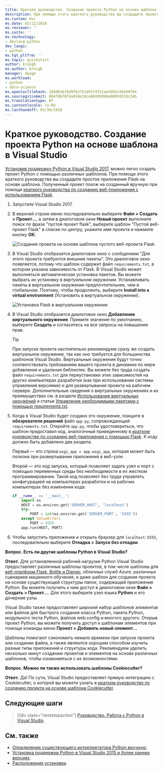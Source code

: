 ```yaml
---
title: Краткое руководство. Создание проекта Python на основе шаблона | Документация Майкрософт
description: При помощи этого краткого руководства вы создадите проект Visual Studio для Python на основе встроенного шаблона для базового приложения Flask.
ms.custom: mvc
ms.date: 03/22/2018
ms.reviewer: ''
ms.suite: ''
ms.technology:
- devlang-python
dev_langs:
- python
ms.tgt_pltfrm: ''
ms.topic: quickstart
author: kraigb
ms.author: kraigb
manager: douge
ms.workload:
- python
- data-science
ms.openlocfilehash: 2d4d81676d9f63751455f4f51ae5993c46dd0f04
ms.sourcegitcommit: 064f8678f4a918e1dce60285090a9803d37dc34b
ms.translationtype: HT
ms.contentlocale: ru-RU
ms.lasthandoff: 03/30/2018
---
```

# <a name="quickstart-create-a-python-project-from-a-template-in-visual-studio"></a>Краткое руководство. Создание проекта Python на основе шаблона в Visual Studio

[Установив поддержку Python в Visual Studio 2017](installing-python-support-in-visual-studio.md), можно легко создать проект Python с помощью различных шаблонов. При помощи этого краткого руководства вы создадите простое приложение Flask на основе шаблона. Полученный проект похож на созданный вручную при помощи [краткого руководства по созданию веб-приложения с использованием Flask](../ide/quickstart-python.md).

1. Запустите Visual Studio 2017.

1. В верхней строке меню последовательно выберите **Файл > Создать > Проект...**, а затем в диалоговом окне **Новый проект** выполните поиск по фразе "пустой проект flask", выберите шаблон "Пустой веб-проект Flask" в списке по центру, укажите имя проекта и нажмите кнопку **ОК**:

    ![Создание проекта на основе шаблона пустого веб-проекта Flask](media/quickstart-python-06-blank-flask-template.png)

1. В Visual Studio отобразится диалоговое окно с сообщением "Для этого проекта требуются внешние пакеты". Это диалоговое окно появляется, потому что шаблон содержит файл `requirements.txt`, в котором указана зависимость от Flask. В Visual Studio может выполняться автоматическая установка пакетов. Вы можете выбрать их установку в *виртуальном окружении*. Устанавливать пакеты в виртуальном окружении предпочтительнее, чем в глобальном. Поэтому, чтобы продолжить, выберите **Install into a virtual environment** (Установить в виртуальном окружении).

    ![Установка Flask в виртуальном окружении](media/quickstart-python-07-install-into-virtual-environment.png)

1. В Visual Studio отобразится диалоговое окно **Добавление виртуального окружения**. Примите значение по умолчанию, выберите **Создать** и согласитесь на все запросы на повышение прав.

    > [!Tip]
    > При запуске проекта настоятельно рекомендуем сразу же создать виртуальное окружение, так как оно требуется для большинства шаблонов Visual Studio. Виртуальные окружения будут точно соответствовать требованиям вашего проекта в динамике по мере добавления и удаления библиотек. Вы можете без труда создать файл `requirements.txt` для переустановки этих зависимостей на других компьютерах разработки (как при использовании системы управления версиями) и для развертывания проекта на рабочем сервере. Дополнительные сведения о виртуальных окружениях и их преимуществах см. в разделе [Использование виртуальных окружений](../python/selecting-a-python-environment-for-a-project.md#using-virtual-environments) и статье [Управление необходимыми пакетами с помощью requirements.txt](../python/managing-required-packages-with-requirements-txt.md).

1. Когда в Visual Studio будет создано это окружение, поищите в **обозревателе решений** файл `app.py`, сопровождающий `requirements.txt`. Откройте `app.py`, чтобы удостовериться, что шаблон предоставил код, аналогичный приведенному в [кратком руководстве по созданию веб-приложения с помощью Flask](../ide/quickstart-python.md). К коду должно быть добавлено два раздела.

    Первый — это строка `wsgi_app = app.wsgi_app`, которая может быть полезна при развертывании приложения в веб-узле.

    Второй — это код запуска, который позволяет задать узел и порт с помощью переменных среды без необходимости в их жестком программировании. Такой код позволяет без труда управлять конфигурацией на компьютерах разработки и на рабочих компьютерах без изменения кода:

    ```python
    if __name__ == '__main__':
        import os
        HOST = os.environ.get('SERVER_HOST', 'localhost')
        try:
            PORT = int(os.environ.get('SERVER_PORT', '5555'))
        except ValueError:
            PORT = 5555
        app.run(HOST, PORT)
    ```

1. Чтобы запустить приложение и открыть браузер для `localhost:5555`, последовательно выберите **Отладка > Запуск без отладки**.

**Вопрос. Есть ли другие шаблоны Python в Visual Studio?**

**Ответ.** Для установленной рабочей нагрузки Python Visual Studio предоставляет различные шаблоны проектов, в том числе шаблоны для [веб-платформ Flask, Bottle и Django](../python/python-web-application-project-templates.md), облачных служб Azure, различных сценариев машинного обучения, и даже шаблон для создания проекта на основе существующей структуры папок, содержащей приложение Python. Вы можете получить к ним доступ в диалоговом окне **Файл > Создать > Проект...**. Для этого выберите узел языка **Python** и его дочерние узлы.

Visual Studio также предоставляет широкий набор *шаблонов элементов* или файлов для быстрого создания класса Python, пакета Python, модульного теста Python, файлов web.config и многого другого. Открыв проект Python, вы можете получить доступ к шаблонам элементов при помощи команды меню **Проект > Добавить новый элемент...**

Шаблоны помогают сэкономить немало времени при запуске проекта или создании файла, а также являются хорошим способом изучить разные типы приложений и структуры кода. Рекомендуем уделить несколько минут созданию проектов и элементов на основе различных шаблонов, чтобы ознакомиться с их возможностями.

**Вопрос. Можно ли также использовать шаблоны Cookiecutter?**

**Ответ.** Да! По сути, Visual Studio предоставляет прямую интеграцию с Cookiecutter, о которой вы можете узнать в [кратком руководстве по созданию проекта на основе шаблона Cookiecutter](../python/quickstart-04-python-in-visual-studio-project-from-cookiecutter.md).

## <a name="next-steps"></a>Следующие шаги

> [!div class="nextstepaction"]
> [Руководство. Работа с Python в Visual Studio](tutorial-working-with-python-in-visual-studio-step-01-create-project.md)

## <a name="see-also"></a>См. также

- [Определение существующего интерпретатора Python вручную](managing-python-environments-in-visual-studio.md#manually-identifying-an-existing-environment).
- [Установка поддержки Python в Visual Studio 2015 и более ранних версиях](installing-python-support-in-visual-studio.md).
- [Расположения установки](installing-python-support-in-visual-studio.md#install-locations).

